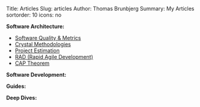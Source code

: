 Title: Articles
Slug: articles
Author: Thomas Brunbjerg
Summary: My Articles
sortorder: 10
icons: no

 **Software Architecture:**

* [Software Quality & Metrics]({filename}/articles/quality_metrics.md)
* [Crystal Methodologies]({filename}/articles/crystal_methodologies.md)
* [Project Estimation]({filename}/articles/estimating_projects.md)
* [RAD (Rapid Agile Development)]({filename}/articles/rapid_agile_development.md)
* [CAP Theorem]({filename}/articles/cap_theorem.md)

 **Software Development:**

**Guides:**

**Deep Dives:**